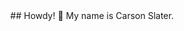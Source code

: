 <center>
## Howdy! 👋 My name is Carson Slater.
</center>
<!--
**carsonslater/carsonslater** is a ✨ _special_ ✨ repository because its `README.md` (this file) appears on your GitHub profile.

I am a 2nd year PhD student in the [Department of Statistical Science](https://statistics.artsandsciences.baylor.edu) at Baylor University.

Some fast fun facts:

- 🔭 I’m currently working with my advisor, [Dr. Mandy Hering](https://sites.baylor.edu/mandy_hering/), to develop statistical methods for wastewater treatment processes.
- 🌱 I’m currently taking courses in Bayesian Statistics, Survival Analysis, and Time Series Analysis.
- :light_bulb: I’m motivated by using statistics as a powerful tool for uncovering stories that aren't trivial to the naked eye.
- :high_voltage: I am a **proud** graduate of [Wheaton College](https://www.wheaton.edu), where I played varsity baseball for the Thunder. 
- 💬 Ask me about sports analytics! I am currently president of the Baylor Sports Analytics Club!
- 📫 Let's connect! [Email me!](mailto:Carson_Slater1@baylor.edu)
-->
